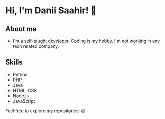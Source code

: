# Hi, I'm Danii Saahir! 👋

## About me
- I'm a self-taught developer. Coding is my hobby, I'm not working in any tech related company.

## Skills
- Python
- PHP
- Java
- HTML, CSS
- Node.js
- JavaScript

Feel free to explore my repositories! 😊
